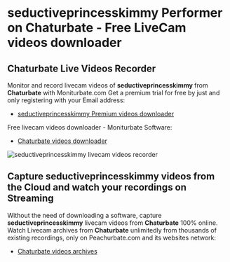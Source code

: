 # seductiveprincesskimmy Performer on Chaturbate - Free LiveCam videos downloader

## Chaturbate Live Videos Recorder

Monitor and record livecam videos of **seductiveprincesskimmy** from **Chaturbate** with Moniturbate.com
Get a premium trial for free by just and only registering with your Email address:
* [seductiveprincesskimmy Premium videos downloader](https://moniturbate.com/request-demo-licence-key.html)

Free livecam videos downloader - Moniturbate Software:
* [Chaturbate videos downloader](https://moniturbate.com/moniturbate-download-software.html)

![seductiveprincesskimmy livecam videos recorder](https://peachurnet.com/templates/moniturbate-software.png)


## Capture seductiveprincesskimmy videos from the Cloud and watch your recordings on Streaming

Without the need of downloading a software, capture **seductiveprincesskimmy** livecam videos from **Chaturbate** 100% online.
Watch Livecam archives from **Chaturbate** unlimitedly from thousands of existing recordings, only on Peachurbate.com and its websites network:
* [Chaturbate videos archives](https://peachurnet.com/)